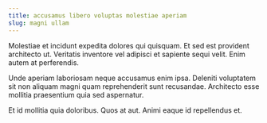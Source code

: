 ```yaml
---
title: accusamus libero voluptas molestiae aperiam
slug: magni ullam
---
```


Molestiae et incidunt expedita dolores qui quisquam. Et sed est provident architecto ut. Veritatis inventore vel adipisci et sapiente sequi velit. Enim autem at perferendis.

Unde aperiam laboriosam neque accusamus enim ipsa. Deleniti voluptatem sit non aliquam magni quam reprehenderit sunt recusandae. Architecto esse mollitia praesentium quia sed aspernatur.

Et id mollitia quia doloribus. Quos at aut. Animi eaque id repellendus et.
